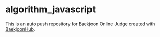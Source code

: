 # algorithm_javascript
This is an auto push repository for Baekjoon Online Judge created with [BaekjoonHub](https://github.com/BaekjoonHub/BaekjoonHub).
